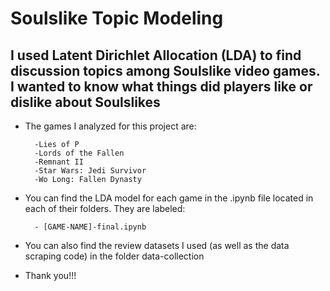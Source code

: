 
# Soulslike Topic Modeling

## I used Latent Dirichlet Allocation (LDA) to find discussion topics among Soulslike video games. I wanted to know what things did players like or dislike about Soulslikes

* The games I analyzed for this project are:

        -Lies of P
        -Lords of the Fallen
        -Remnant II
        -Star Wars: Jedi Survivor
        -Wo Long: Fallen Dynasty
* You can find the LDA model for each game in the .ipynb file located in each of their folders. They are labeled:

        - [GAME-NAME]-final.ipynb

* You can also find the review datasets I used (as well as the data scraping code) in the folder data-collection

* Thank you!!!